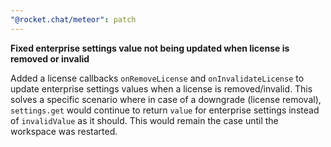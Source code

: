 ```yaml
---
"@rocket.chat/meteor": patch
---
```


**Fixed enterprise settings value not being updated when license is removed or invalid**

Added a license callbacks `onRemoveLicense` and `onInvalidateLicense` to update enterprise settings values when a license is removed/invalid.
This solves a specific scenario where in case of a downgrade (license removal), `settings.get` would continue to return `value` for enterprise settings instead of `invalidValue` as it should. 
This would remain the case until the workspace was restarted.
